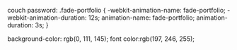 <!-- rgba(0, 193, 252, 0.377); blue -->
couch password:
.fade-portfolio {
    -webkit-animation-name: fade-portfolio;
    -webkit-animation-duration: 12s;
    animation-name: fade-portfolio;
    animation-duration: 3s;
}

background-color: rgb(0, 111, 145); 
font color:rgb(197, 246, 255);